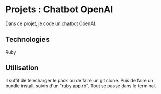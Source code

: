 # Projets : Chatbot OpenAI

Dans ce projet, je code un chatbot OpenAI.

## Technologies 

Ruby

## Utilisation 

Il suffit de télécharger le pack ou de faire un git clone. Puis de faire un bundle install, suivis d'un "ruby app.rb". 
Tout se passe dans le terminal.
